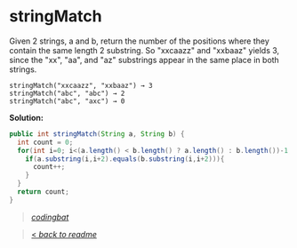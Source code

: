 # stringMatch

Given 2 strings, a and b, return the number of the positions where they contain the same length 2 substring. So "xxcaazz" and "xxbaaz" yields 3, since the "xx", "aa", and "az" substrings appear in the same place in both strings.

```
stringMatch("xxcaazz", "xxbaaz") → 3
stringMatch("abc", "abc") → 2
stringMatch("abc", "axc") → 0
```

**Solution:**

```java
public int stringMatch(String a, String b) {
  int count = 0;
  for(int i=0; i<(a.length() < b.length() ? a.length() : b.length())-1; i++){
    if(a.substring(i,i+2).equals(b.substring(i,i+2))){
      count++;
    }
  }
  return count;
}
```

> _[codingbat](http://codingbat.com/prob/p198640)_

> [< _back to readme_](FINDREPLACEREADME)